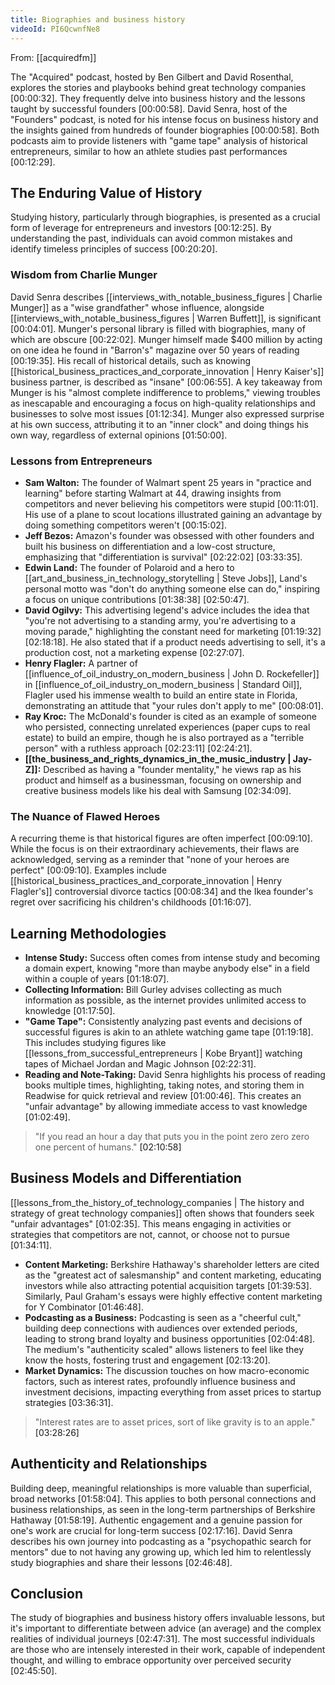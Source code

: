 ```yaml
---
title: Biographies and business history
videoId: PI6QcwnfNe8
---
```


From: [[acquiredfm]] <br/> 

The "Acquired" podcast, hosted by Ben Gilbert and David Rosenthal, explores the stories and playbooks behind great technology companies <a class="yt-timestamp" data-t="00:00:32">[00:00:32]</a>. They frequently delve into business history and the lessons taught by successful founders <a class="yt-timestamp" data-t="00:00:58">[00:00:58]</a>. David Senra, host of the "Founders" podcast, is noted for his intense focus on business history and the insights gained from hundreds of founder biographies <a class="yt-timestamp" data-t="00:00:58">[00:00:58]</a>. Both podcasts aim to provide listeners with "game tape" analysis of historical entrepreneurs, similar to how an athlete studies past performances <a class="yt-timestamp" data-t="00:12:29">[00:12:29]</a>.

## The Enduring Value of History
Studying history, particularly through biographies, is presented as a crucial form of leverage for entrepreneurs and investors <a class="yt-timestamp" data-t="00:12:25">[00:12:25]</a>. By understanding the past, individuals can avoid common mistakes and identify timeless principles of success <a class="yt-timestamp" data-t="00:20:20">[00:20:20]</a>.

### Wisdom from Charlie Munger
David Senra describes [[interviews_with_notable_business_figures | Charlie Munger]] as a "wise grandfather" whose influence, alongside [[interviews_with_notable_business_figures | Warren Buffett]], is significant <a class="yt-timestamp" data-t="00:04:01">[00:04:01]</a>. Munger's personal library is filled with biographies, many of which are obscure <a class="yt-timestamp" data-t="00:22:02">[00:22:02]</a>. Munger himself made $400 million by acting on one idea he found in "Barron's" magazine over 50 years of reading <a class="yt-timestamp" data-t="00:19:35">[00:19:35]</a>. His recall of historical details, such as knowing [[historical_business_practices_and_corporate_innovation | Henry Kaiser's]] business partner, is described as "insane" <a class="yt-timestamp" data-t="00:06:55">[00:06:55]</a>. A key takeaway from Munger is his "almost complete indifference to problems," viewing troubles as inescapable and encouraging a focus on high-quality relationships and businesses to solve most issues <a class="yt-timestamp" data-t="01:12:34">[01:12:34]</a>. Munger also expressed surprise at his own success, attributing it to an "inner clock" and doing things his own way, regardless of external opinions <a class="yt-timestamp" data-t="01:50:00">[01:50:00]</a>.

### Lessons from Entrepreneurs
*   **Sam Walton:** The founder of Walmart spent 25 years in "practice and learning" before starting Walmart at 44, drawing insights from competitors and never believing his competitors were stupid <a class="yt-timestamp" data-t="00:11:01">[00:11:01]</a>. His use of a plane to scout locations illustrated gaining an advantage by doing something competitors weren't <a class="yt-timestamp" data-t="00:15:02">[00:15:02]</a>.
*   **Jeff Bezos:** Amazon's founder was obsessed with other founders and built his business on differentiation and a low-cost structure, emphasizing that "differentiation is survival" <a class="yt-timestamp" data-t="02:22:02">[02:22:02]</a> <a class="yt-timestamp" data-t="03:33:35">[03:33:35]</a>.
*   **Edwin Land:** The founder of Polaroid and a hero to [[art_and_business_in_technology_storytelling | Steve Jobs]], Land's personal motto was "don't do anything someone else can do," inspiring a focus on unique contributions <a class="yt-timestamp" data-t="01:38:38">[01:38:38]</a> <a class="yt-timestamp" data-t="02:50:47">[02:50:47]</a>.
*   **David Ogilvy:** This advertising legend's advice includes the idea that "you're not advertising to a standing army, you're advertising to a moving parade," highlighting the constant need for marketing <a class="yt-timestamp" data-t="01:19:32">[01:19:32]</a> <a class="yt-timestamp" data-t="02:18:18">[02:18:18]</a>. He also stated that if a product needs advertising to sell, it's a production cost, not a marketing expense <a class="yt-timestamp" data-t="02:27:07">[02:27:07]</a>.
*   **Henry Flagler:** A partner of [[influence_of_oil_industry_on_modern_business | John D. Rockefeller]] in [[influence_of_oil_industry_on_modern_business | Standard Oil]], Flagler used his immense wealth to build an entire state in Florida, demonstrating an attitude that "your rules don't apply to me" <a class="yt-timestamp" data-t="00:08:01">[00:08:01]</a>.
*   **Ray Kroc:** The McDonald's founder is cited as an example of someone who persisted, connecting unrelated experiences (paper cups to real estate) to build an empire, though he is also portrayed as a "terrible person" with a ruthless approach <a class="yt-timestamp" data-t="02:23:11">[02:23:11]</a> <a class="yt-timestamp" data-t="02:24:21">[02:24:21]</a>.
*   **[[the_business_and_rights_dynamics_in_the_music_industry | Jay-Z]]:** Described as having a "founder mentality," he views rap as his product and himself as a businessman, focusing on ownership and creative business models like his deal with Samsung <a class="yt-timestamp" data-t="02:34:09">[02:34:09]</a>.

### The Nuance of Flawed Heroes
A recurring theme is that historical figures are often imperfect <a class="yt-timestamp" data-t="00:09:10">[00:09:10]</a>. While the focus is on their extraordinary achievements, their flaws are acknowledged, serving as a reminder that "none of your heroes are perfect" <a class="yt-timestamp" data-t="00:09:10">[00:09:10]</a>. Examples include [[historical_business_practices_and_corporate_innovation | Henry Flagler's]] controversial divorce tactics <a class="yt-timestamp" data-t="00:08:34">[00:08:34]</a> and the Ikea founder's regret over sacrificing his children's childhoods <a class="yt-timestamp" data-t="01:16:07">[01:16:07]</a>.

## Learning Methodologies
*   **Intense Study:** Success often comes from intense study and becoming a domain expert, knowing "more than maybe anybody else" in a field within a couple of years <a class="yt-timestamp" data-t="01:18:07">[01:18:07]</a>.
*   **Collecting Information:** Bill Gurley advises collecting as much information as possible, as the internet provides unlimited access to knowledge <a class="yt-timestamp" data-t="01:17:50">[01:17:50]</a>.
*   **"Game Tape":** Consistently analyzing past events and decisions of successful figures is akin to an athlete watching game tape <a class="yt-timestamp" data-t="01:19:18">[01:19:18]</a>. This includes studying figures like [[lessons_from_successful_entrepreneurs | Kobe Bryant]] watching tapes of Michael Jordan and Magic Johnson <a class="yt-timestamp" data-t="02:22:31">[02:22:31]</a>.
*   **Reading and Note-Taking:** David Senra highlights his process of reading books multiple times, highlighting, taking notes, and storing them in Readwise for quick retrieval and review <a class="yt-timestamp" data-t="01:00:46">[01:00:46]</a>. This creates an "unfair advantage" by allowing immediate access to vast knowledge <a class="yt-timestamp" data-t="01:02:49">[01:02:49]</a>.

> "If you read an hour a day that puts you in the point zero zero zero one percent of humans." <a class="yt-timestamp" data-t="02:10:58">[02:10:58]</a>

## Business Models and Differentiation
[[lessons_from_the_history_of_technology_companies | The history and strategy of great technology companies]] often shows that founders seek "unfair advantages" <a class="yt-timestamp" data-t="01:02:35">[01:02:35]</a>. This means engaging in activities or strategies that competitors are not, cannot, or choose not to pursue <a class="yt-timestamp" data-t="01:34:11">[01:34:11]</a>.
*   **Content Marketing:** Berkshire Hathaway's shareholder letters are cited as the "greatest act of salesmanship" and content marketing, educating investors while also attracting potential acquisition targets <a class="yt-timestamp" data-t="01:39:53">[01:39:53]</a>. Similarly, Paul Graham's essays were highly effective content marketing for Y Combinator <a class="yt-timestamp" data-t="01:46:48">[01:46:48]</a>.
*   **Podcasting as a Business:** Podcasting is seen as a "cheerful cult," building deep connections with audiences over extended periods, leading to strong brand loyalty and business opportunities <a class="yt-timestamp" data-t="02:04:48">[02:04:48]</a>. The medium's "authenticity scaled" allows listeners to feel like they know the hosts, fostering trust and engagement <a class="yt-timestamp" data-t="02:13:20">[02:13:20]</a>.
*   **Market Dynamics:** The discussion touches on how macro-economic factors, such as interest rates, profoundly influence business and investment decisions, impacting everything from asset prices to startup strategies <a class="yt-timestamp" data-t="03:36:31">[03:36:31]</a>.

> "Interest rates are to asset prices, sort of like gravity is to an apple." <a class="yt-timestamp" data-t="03:28:26">[03:28:26]</a>

## Authenticity and Relationships
Building deep, meaningful relationships is more valuable than superficial, broad networks <a class="yt-timestamp" data-t="01:58:04">[01:58:04]</a>. This applies to both personal connections and business relationships, as seen in the long-term partnerships of Berkshire Hathaway <a class="yt-timestamp" data-t="01:58:19">[01:58:19]</a>. Authentic engagement and a genuine passion for one's work are crucial for long-term success <a class="yt-timestamp" data-t="02:17:16">[02:17:16]</a>. David Senra describes his own journey into podcasting as a "psychopathic search for mentors" due to not having any growing up, which led him to relentlessly study biographies and share their lessons <a class="yt-timestamp" data-t="02:46:48">[02:46:48]</a>.

## Conclusion
The study of biographies and business history offers invaluable lessons, but it's important to differentiate between advice (an average) and the complex realities of individual journeys <a class="yt-timestamp" data-t="02:47:31">[02:47:31]</a>. The most successful individuals are those who are intensely interested in their work, capable of independent thought, and willing to embrace opportunity over perceived security <a class="yt-timestamp" data-t="02:45:50">[02:45:50]</a>.